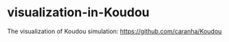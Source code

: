 # visualization-in-Koudou
The visualization of Koudou simulation: https://github.com/caranha/Koudou
